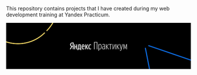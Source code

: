 This repository contains projects that I have created during my web development training at Yandex Practicum.

![Yandex Practicum](yandex-practicum.jpg)